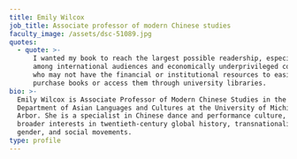 ```yaml
---
title: Emily Wilcox
job_title: Associate professor of modern Chinese studies
faculty_image: /assets/dsc-51089.jpg
quotes:
  - quote: >-
      I wanted my book to reach the largest possible readership, especially
      among international audiences and economically underprivileged communities
      who may not have the financial or institutional resources to easily
      purchase books or access them through university libraries.
bio: >-
  Emily Wilcox is Associate Professor of Modern Chinese Studies in the
  Department of Asian Languages and Cultures at the University of Michigan, Ann
  Arbor. She is a specialist in Chinese dance and performance culture, with
  broader interests in twentieth-century global history, transnationalism,
  gender, and social movements.
type: profile
---
```



